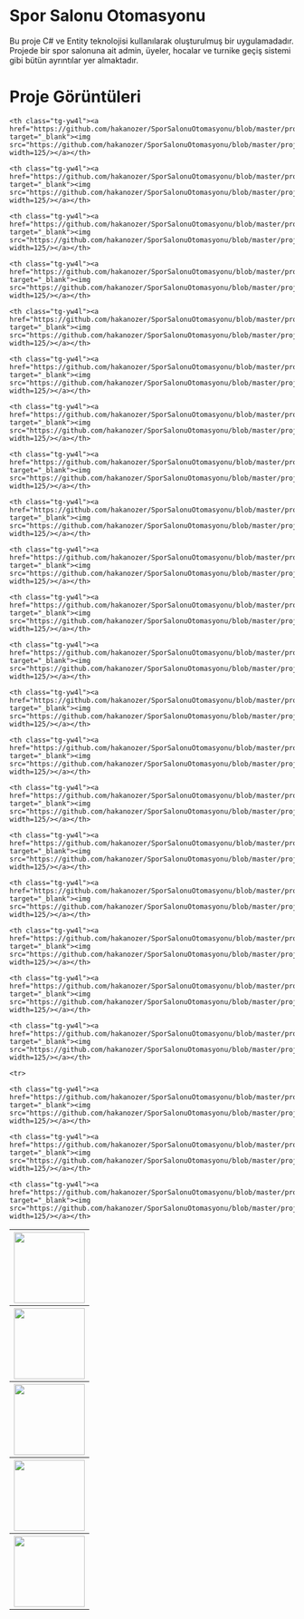 
# Spor Salonu Otomasyonu

Bu proje C# ve Entity teknolojisi kullanılarak oluşturulmuş bir uygulamadadır. Projede bir spor salonuna ait admin, üyeler, hocalar ve turnike geçiş sistemi gibi bütün ayrıntılar yer almaktadır.


# Proje Görüntüleri

<table class="tg">
  <tr>
  
  <th class="tg-yw4l"><a href="https://github.com/hakanozer/SporSalonuOtomasyonu/blob/master/proje_goruntuleri/1.png" target="_blank"><img src="https://github.com/hakanozer/SporSalonuOtomasyonu/blob/master/proje_goruntuleri/1.png" width=125/></a></th>
  
    <th class="tg-yw4l"><a href="https://github.com/hakanozer/SporSalonuOtomasyonu/blob/master/proje_goruntuleri/2.fw.png" target="_blank"><img src="https://github.com/hakanozer/SporSalonuOtomasyonu/blob/master/proje_goruntuleri/2.fw.png" width=125/></a></th>
    
    <th class="tg-yw4l"><a href="https://github.com/hakanozer/SporSalonuOtomasyonu/blob/master/proje_goruntuleri/3.fw.png" target="_blank"><img src="https://github.com/hakanozer/SporSalonuOtomasyonu/blob/master/proje_goruntuleri/3.fw.png" width=125/></a></th>
    
    <th class="tg-yw4l"><a href="https://github.com/hakanozer/SporSalonuOtomasyonu/blob/master/proje_goruntuleri/4.fw.png" target="_blank"><img src="https://github.com/hakanozer/SporSalonuOtomasyonu/blob/master/proje_goruntuleri/4.fw.png" width=125/></a></th>
    
    <th class="tg-yw4l"><a href="https://github.com/hakanozer/SporSalonuOtomasyonu/blob/master/proje_goruntuleri/5.fw.png" target="_blank"><img src="https://github.com/hakanozer/SporSalonuOtomasyonu/blob/master/proje_goruntuleri/5.fw.png" width=125/></a></th>
    
    <th class="tg-yw4l"><a href="https://github.com/hakanozer/SporSalonuOtomasyonu/blob/master/proje_goruntuleri/6.fw.png" target="_blank"><img src="https://github.com/hakanozer/SporSalonuOtomasyonu/blob/master/proje_goruntuleri/6.fw.png" width=125/></a></th>
    
  </tr>
  
  <tr>
  
  <th class="tg-yw4l"><a href="https://github.com/hakanozer/SporSalonuOtomasyonu/blob/master/proje_goruntuleri/7.fw.png" target="_blank"><img src="https://github.com/hakanozer/SporSalonuOtomasyonu/blob/master/proje_goruntuleri/7.fw.png" width=125/></a></th>
  
    <th class="tg-yw4l"><a href="https://github.com/hakanozer/SporSalonuOtomasyonu/blob/master/proje_goruntuleri/8.fw.png" target="_blank"><img src="https://github.com/hakanozer/SporSalonuOtomasyonu/blob/master/proje_goruntuleri/8.fw.png" width=125/></a></th>
    
    <th class="tg-yw4l"><a href="https://github.com/hakanozer/SporSalonuOtomasyonu/blob/master/proje_goruntuleri/9.fw.png" target="_blank"><img src="https://github.com/hakanozer/SporSalonuOtomasyonu/blob/master/proje_goruntuleri/9.fw.png" width=125/></a></th>
    
    <th class="tg-yw4l"><a href="https://github.com/hakanozer/SporSalonuOtomasyonu/blob/master/proje_goruntuleri/10.fw.png" target="_blank"><img src="https://github.com/hakanozer/SporSalonuOtomasyonu/blob/master/proje_goruntuleri/10.fw.png" width=125/></a></th>
    
    <th class="tg-yw4l"><a href="https://github.com/hakanozer/SporSalonuOtomasyonu/blob/master/proje_goruntuleri/11.fw.png" target="_blank"><img src="https://github.com/hakanozer/SporSalonuOtomasyonu/blob/master/proje_goruntuleri/11.fw.png" width=125/></a></th>
    
    <th class="tg-yw4l"><a href="https://github.com/hakanozer/SporSalonuOtomasyonu/blob/master/proje_goruntuleri/12.fw.png" target="_blank"><img src="https://github.com/hakanozer/SporSalonuOtomasyonu/blob/master/proje_goruntuleri/12.fw.png" width=125/></a></th>
    
  </tr>
  
  
   <tr>
  
  <th class="tg-yw4l"><a href="https://github.com/hakanozer/SporSalonuOtomasyonu/blob/master/proje_goruntuleri/13.fw.png" target="_blank"><img src="https://github.com/hakanozer/SporSalonuOtomasyonu/blob/master/proje_goruntuleri/13.fw.png" width=125/></a></th>
  
    <th class="tg-yw4l"><a href="https://github.com/hakanozer/SporSalonuOtomasyonu/blob/master/proje_goruntuleri/14.fw.png" target="_blank"><img src="https://github.com/hakanozer/SporSalonuOtomasyonu/blob/master/proje_goruntuleri/14.fw.png" width=125/></a></th>
    
    <th class="tg-yw4l"><a href="https://github.com/hakanozer/SporSalonuOtomasyonu/blob/master/proje_goruntuleri/15.fw.png" target="_blank"><img src="https://github.com/hakanozer/SporSalonuOtomasyonu/blob/master/proje_goruntuleri/15.fw.png" width=125/></a></th>
    
    <th class="tg-yw4l"><a href="https://github.com/hakanozer/SporSalonuOtomasyonu/blob/master/proje_goruntuleri/16.fw.png" target="_blank"><img src="https://github.com/hakanozer/SporSalonuOtomasyonu/blob/master/proje_goruntuleri/16.fw.png" width=125/></a></th>
    
    <th class="tg-yw4l"><a href="https://github.com/hakanozer/SporSalonuOtomasyonu/blob/master/proje_goruntuleri/17.fw.png" target="_blank"><img src="https://github.com/hakanozer/SporSalonuOtomasyonu/blob/master/proje_goruntuleri/17.fw.png" width=125/></a></th>
    
    <th class="tg-yw4l"><a href="https://github.com/hakanozer/SporSalonuOtomasyonu/blob/master/proje_goruntuleri/18.fw.png" target="_blank"><img src="https://github.com/hakanozer/SporSalonuOtomasyonu/blob/master/proje_goruntuleri/18.fw.png" width=125/></a></th>
    
  </tr>
  
  
  <tr>
  
  <th class="tg-yw4l"><a href="https://github.com/hakanozer/SporSalonuOtomasyonu/blob/master/proje_goruntuleri/19.fw.png" target="_blank"><img src="https://github.com/hakanozer/SporSalonuOtomasyonu/blob/master/proje_goruntuleri/19.fw.png" width=125/></a></th>
  
    <th class="tg-yw4l"><a href="https://github.com/hakanozer/SporSalonuOtomasyonu/blob/master/proje_goruntuleri/20.fw.png" target="_blank"><img src="https://github.com/hakanozer/SporSalonuOtomasyonu/blob/master/proje_goruntuleri/20.fw.png" width=125/></a></th>
    
    <th class="tg-yw4l"><a href="https://github.com/hakanozer/SporSalonuOtomasyonu/blob/master/proje_goruntuleri/21.fw.png" target="_blank"><img src="https://github.com/hakanozer/SporSalonuOtomasyonu/blob/master/proje_goruntuleri/21.fw.png" width=125/></a></th>
    
    <th class="tg-yw4l"><a href="https://github.com/hakanozer/SporSalonuOtomasyonu/blob/master/proje_goruntuleri/22.fw.png" target="_blank"><img src="https://github.com/hakanozer/SporSalonuOtomasyonu/blob/master/proje_goruntuleri/22.fw.png" width=125/></a></th>
    
    <th class="tg-yw4l"><a href="https://github.com/hakanozer/SporSalonuOtomasyonu/blob/master/proje_goruntuleri/23.fw.png" target="_blank"><img src="https://github.com/hakanozer/SporSalonuOtomasyonu/blob/master/proje_goruntuleri/23.fw.png" width=125/></a></th>
    
    <th class="tg-yw4l"><a href="https://github.com/hakanozer/SporSalonuOtomasyonu/blob/master/proje_goruntuleri/24.fw.png" target="_blank"><img src="https://github.com/hakanozer/SporSalonuOtomasyonu/blob/master/proje_goruntuleri/24.fw.png" width=125/></a></th>
    
  </tr>
  
  
    <tr>
  
  <th class="tg-yw4l"><a href="https://github.com/hakanozer/SporSalonuOtomasyonu/blob/master/proje_goruntuleri/25.fw.png" target="_blank"><img src="https://github.com/hakanozer/SporSalonuOtomasyonu/blob/master/proje_goruntuleri/25.fw.png" width=125/></a></th>
  
    <th class="tg-yw4l"><a href="https://github.com/hakanozer/SporSalonuOtomasyonu/blob/master/proje_goruntuleri/26.fw.png" target="_blank"><img src="https://github.com/hakanozer/SporSalonuOtomasyonu/blob/master/proje_goruntuleri/26.fw.png" width=125/></a></th>
    
    <th class="tg-yw4l"><a href="https://github.com/hakanozer/SporSalonuOtomasyonu/blob/master/proje_goruntuleri/27.fw.png" target="_blank"><img src="https://github.com/hakanozer/SporSalonuOtomasyonu/blob/master/proje_goruntuleri/27.fw.png" width=125/></a></th>
    
    <th class="tg-yw4l"><a href="https://github.com/hakanozer/SporSalonuOtomasyonu/blob/master/proje_goruntuleri/28.fw.png" target="_blank"><img src="https://github.com/hakanozer/SporSalonuOtomasyonu/blob/master/proje_goruntuleri/28.fw.png" width=125/></a></th>
    
    
  </tr>
  
</table>

